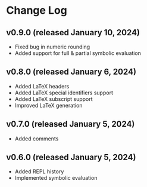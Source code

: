 # Change Log

## v0.9.0 (released January 10, 2024)

- Fixed bug in numeric rounding
- Added support for full & partial symbolic evaluation

## v0.8.0 (released January 6, 2024)

- Added LaTeX headers
- Added LaTeX special identifiers support
- Added LaTeX subscript support
- Improved LaTeX generation

## v0.7.0 (released January 5, 2024)

- Added comments

## v0.6.0 (released January 5, 2024)

- Added REPL history
- Implemented symbolic evaluation